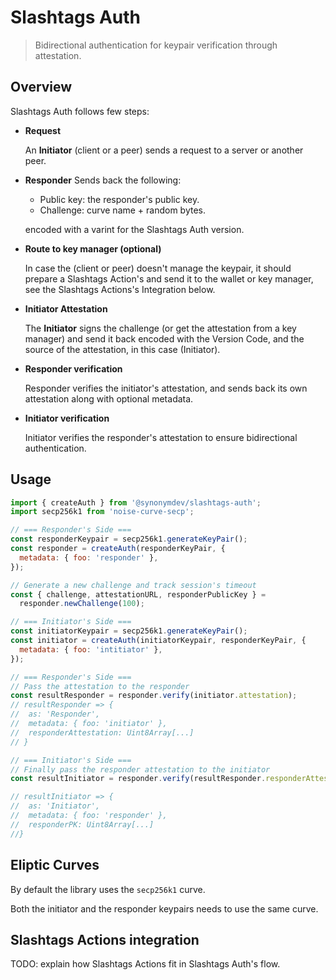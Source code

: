 # Slashtags Auth

> Bidirectional authentication for keypair verification through attestation.

## Overview

Slashtags Auth follows few steps:

- **Request**

  An **Initiator** (client or a peer) sends a request to a server or another peer.

- **Responder**
  Sends back the following:

  - Public key: the responder's public key.
  - Challenge: curve name + random bytes.

  encoded with a varint for the Slashtags Auth version.

- **Route to key manager (optional)**

  In case the (client or peer) doesn't manage the keypair, it should prepare a Slashtags Action's and send it to the wallet or key manager, see the Slashtags Actions's Integration below.

- **Initiator Attestation**

  The **Initiator** signs the challenge (or get the attestation from a key manager) and send it back encoded with the Version Code, and the source of the attestation, in this case (Initiator).

- **Responder verification**

  Responder verifies the initiator's attestation, and sends back its own attestation along with optional metadata.

- **Initiator verification**

  Initiator verifies the responder's attestation to ensure bidirectional authentication.

## Usage

```js
import { createAuth } from '@synonymdev/slashtags-auth';
import secp256k1 from 'noise-curve-secp';

// === Responder's Side ===
const responderKeypair = secp256k1.generateKeyPair();
const responder = createAuth(responderKeyPair, {
  metadata: { foo: 'responder' },
});

// Generate a new challenge and track session's timeout
const { challenge, attestationURL, responderPublicKey } =
  responder.newChallenge(100);

// === Initiator's Side ===
const initiatorKeypair = secp256k1.generateKeyPair();
const initiator = createAuth(initiatorKeypair, responderKeyPair, {
  metadata: { foo: 'intitiator' },
});

// === Responder's Side ===
// Pass the attestation to the responder
const resultResponder = responder.verify(initiator.attestation);
// resultResponder => {
//  as: 'Responder',
//  metadata: { foo: 'initiator' },
//  responderAttestation: Uint8Array[...]
// }

// === Initiator's Side ===
// Finally pass the responder attestation to the initiator
const resultInitiator = responder.verify(resultResponder.responderAttestation);

// resultInitiator => {
//  as: 'Initiator',
//  metadata: { foo: 'responder' },
//  responderPK: Uint8Array[...]
//}
```

## Eliptic Curves

By default the library uses the `secp256k1` curve.

Both the initiator and the responder keypairs needs to use the same curve.

## Slashtags Actions integration

TODO: explain how Slashtags Actions fit in Slashtags Auth's flow.
